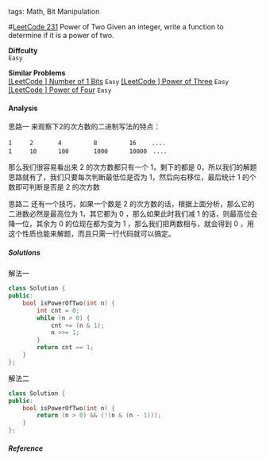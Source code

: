 tags: Math, Bit Manipulation

#[LeetCode 231] Power of Two
Given an integer, write a function to determine if it is a power of two.

**Diffculty**  
`Easy`

**Similar Problems**  
[[LeetCode ] Number of 1 Bits]() `Easy`
[[LeetCode ] Power of Three]() `Easy`
[[LeetCode ] Power of Four]() `Easy`


#### Analysis

思路一
来观察下2的次方数的二进制写法的特点：

    1     2       4         8         16 　　....
    1     10      100       1000      10000　....

那么我们很容易看出来 2 的次方数都只有一个 1，剩下的都是 0，所以我们的解题思路就有了，我们只要每次判断最低位是否为 1，然后向右移位，最后统计 1 的个数即可判断是否是 2 的次方数

思路二
还有一个技巧，如果一个数是 2 的次方数的话，根据上面分析，那么它的二进数必然是最高位为 1，其它都为 0 ，那么如果此时我们减 1 的话，则最高位会降一位，其余为 0 的位现在都为变为 1 ，那么我们把两数相与，就会得到 0 ，用这个性质也能来解题，而且只需一行代码就可以搞定。

##### Solutions

解法一

```cpp
class Solution {
public:
    bool isPowerOfTwo(int n) {
        int cnt = 0;
        while (n > 0) {
            cnt += (n & 1);
            n >>= 1;
        }
        return cnt == 1;
    } 
};
```

解法二

```cpp
class Solution {
public:
    bool isPowerOfTwo(int n) {
        return (n > 0) && (!(n & (n - 1)));
    } 
};
```

##### Reference

[LeetCode 231]:https://leetcode.com/problems/power-of-two/